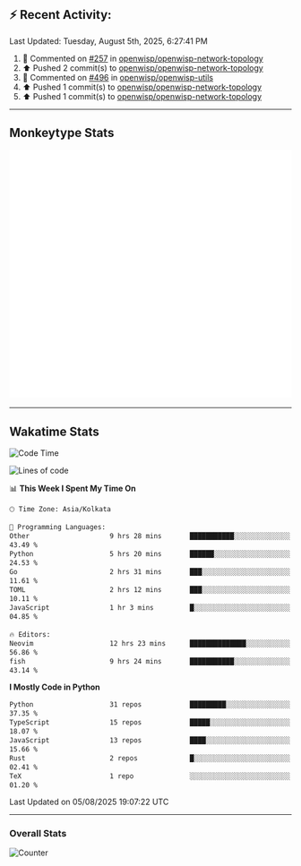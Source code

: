 ## :zap: Recent Activity:
<!--RECENT_ACTIVITY:last_update-->
Last Updated: Tuesday, August 5th, 2025, 6:27:41 PM
<!--RECENT_ACTIVITY:last_update_end-->
<!--RECENT_ACTIVITY:start-->
1. 💬 Commented on [#257](https://github.com/openwisp/openwisp-network-topology/pull/257#issuecomment-3148592138) in [openwisp/openwisp-network-topology](https://github.com/openwisp/openwisp-network-topology)<br>
2. ⬆️ Pushed 2 commit(s) to [openwisp/openwisp-network-topology](https://github.com/openwisp/openwisp-network-topology)<br>
3. 💬 Commented on [#496](https://github.com/openwisp/openwisp-utils/issues/496#issuecomment-3145007853) in [openwisp/openwisp-utils](https://github.com/openwisp/openwisp-utils)<br>
4. ⬆️ Pushed 1 commit(s) to [openwisp/openwisp-network-topology](https://github.com/openwisp/openwisp-network-topology)<br>
5. ⬆️ Pushed 1 commit(s) to [openwisp/openwisp-network-topology](https://github.com/openwisp/openwisp-network-topology)<br>
<!--RECENT_ACTIVITY:end-->

---

## Monkeytype Stats
<a href="https://monkeytype.com/profile/dhanus">
  <img src="https://raw.githubusercontent.com/Dhanus3133/Dhanus3133/monkeytype/monkeytype-lb.svg" alt="Monkeytype Profile" />
</a>

---

## Wakatime Stats
<!--START_SECTION:waka-->
![Code Time](http://img.shields.io/badge/Code%20Time-2%2C909%20hrs%2015%20mins-blue)

![Lines of code](https://img.shields.io/badge/From%20Hello%20World%20I%27ve%20Written-4.8%20million%20lines%20of%20code-blue)

📊 **This Week I Spent My Time On** 

```text
🕑︎ Time Zone: Asia/Kolkata

💬 Programming Languages: 
Other                    9 hrs 28 mins       ███████████░░░░░░░░░░░░░░   43.49 % 
Python                   5 hrs 20 mins       ██████░░░░░░░░░░░░░░░░░░░   24.53 % 
Go                       2 hrs 31 mins       ███░░░░░░░░░░░░░░░░░░░░░░   11.61 % 
TOML                     2 hrs 12 mins       ███░░░░░░░░░░░░░░░░░░░░░░   10.11 % 
JavaScript               1 hr 3 mins         █░░░░░░░░░░░░░░░░░░░░░░░░   04.85 % 

🔥 Editors: 
Neovim                   12 hrs 23 mins      ██████████████░░░░░░░░░░░   56.86 % 
fish                     9 hrs 24 mins       ███████████░░░░░░░░░░░░░░   43.14 % 
```

**I Mostly Code in Python** 

```text
Python                   31 repos            █████████░░░░░░░░░░░░░░░░   37.35 % 
TypeScript               15 repos            █████░░░░░░░░░░░░░░░░░░░░   18.07 % 
JavaScript               13 repos            ████░░░░░░░░░░░░░░░░░░░░░   15.66 % 
Rust                     2 repos             █░░░░░░░░░░░░░░░░░░░░░░░░   02.41 % 
TeX                      1 repo              ░░░░░░░░░░░░░░░░░░░░░░░░░   01.20 % 
```




 Last Updated on 05/08/2025 19:07:22 UTC
<!--END_SECTION:waka-->
---

### Overall Stats

<img src="https://moe-counter.glitch.me/get/@Dhanus3133?theme=asoul" alt="Counter" />
